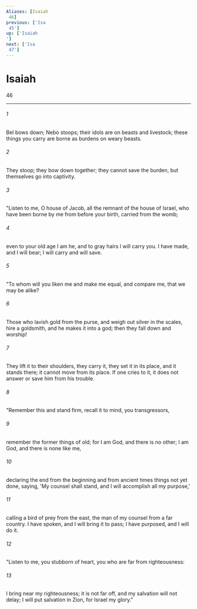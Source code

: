 ```yaml
---
Aliases: [Isaiah 46]
previous: ['Isa 45']
up: ['Isaiah']
next: ['Isa 47']
---
```

# Isaiah 46

***
 

###### 1 
Bel bows down; Nebo stoops;  their idols are on beasts and livestock;  these things you carry are borne  as burdens on weary beasts.   

###### 2 
They stoop; they bow down together;  they cannot save the burden,  but themselves go into captivity.  

###### 3 
"Listen to me, O house of Jacob,  all the remnant of the house of Israel,  who have been borne by me from before your birth,  carried from the womb;   

###### 4 
even to your old age I am he,  and to gray hairs I will carry you.  I have made, and I will bear;  I will carry and will save.  

###### 5 
"To whom will you liken me and make me equal,  and compare me, that we may be alike?   

###### 6 
Those who lavish gold from the purse,  and weigh out silver in the scales,  hire a goldsmith, and he makes it into a god;  then they fall down and worship!   

###### 7 
They lift it to their shoulders, they carry it,  they set it in its place, and it stands there;  it cannot move from its place.  If one cries to it, it does not answer  or save him from his trouble.  

###### 8 
"Remember this and stand firm,  recall it to mind, you transgressors,   

###### 9 
remember the former things of old;  for I am God, and there is no other;  I am God, and there is none like me,   

###### 10 
declaring the end from the beginning  and from ancient times things not yet done,  saying, 'My counsel shall stand,  and I will accomplish all my purpose,'   

###### 11 
calling a bird of prey from the east,  the man of my counsel from a far country.  I have spoken, and I will bring it to pass;  I have purposed, and I will do it.  

###### 12 
"Listen to me, you stubborn of heart,  you who are far from righteousness:   

###### 13 
I bring near my righteousness; it is not far off,  and my salvation will not delay;  I will put salvation in Zion,  for Israel my glory."
